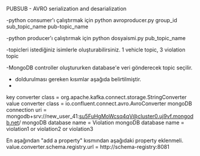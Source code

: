 PUBSUB - AVRO serialization and desarialization

-python consumer'ı çalıştırmak için
python avroproducer.py group_id sub_topic_name pub-topic_name

-python producer'ı çalıştırmak için
python dosyaismi.py pub_topic_name

-topicleri istediğiniz isimlerle oluşturabilirsiniz. 1 vehicle topic, 3 violation topic

-MongoDB controller oluştururken database'e veri gönderecek topic seçilir.
- doldurulması gereken kısımlar aşağıda belirtilmiştir.
- 
key converter class = org.apache.kafka.connect.storage.StringConverter
value converter class = io.confluent.connect.avro.AvroConverter
mongoDB connection uri = mongodb+srv://new_user_41:su5FuHgMoWcsq4qV@cluster0.uj9vf.mongodb.net/
mongoDB database name = Violation
mongoDB database name = violation1 or violation2 or violation3

En aşağından "add a property" kısmından aşağıdaki property eklenmeli.
value.converter.schema.registry.url =  http://schema-registry:8081
